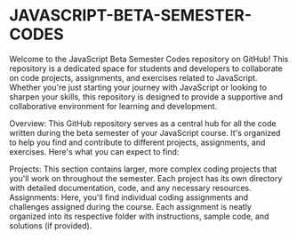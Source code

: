 # JAVASCRIPT-BETA-SEMESTER-CODES
Welcome to the JavaScript Beta Semester Codes repository on GitHub! This repository is a dedicated space for students and developers to collaborate on code projects, assignments, and exercises related to JavaScript.
Whether you're just starting your journey with JavaScript or looking to sharpen your skills, this repository is designed to provide a supportive and collaborative environment for learning and development.

Overview:
This GitHub repository serves as a central hub for all the code written during the beta semester of your JavaScript course. It's organized to help you find and contribute to different projects, assignments, and exercises. Here's what you can expect to find:

Projects: This section contains larger, more complex coding projects that you'll work on throughout the semester. Each project has its own directory with detailed documentation, code, and any necessary resources.
Assignments: Here, you'll find individual coding assignments and challenges assigned during the course. Each assignment is neatly organized into its respective folder with instructions, sample code, and solutions (if provided).
